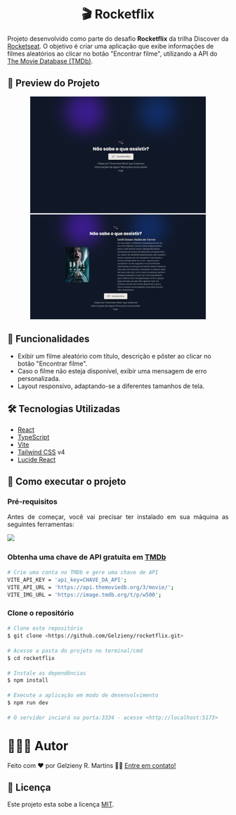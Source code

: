 <h1 align="center"> 🎬 Rocketflix </h1>

<p align="justify">

Projeto desenvolvido como parte do desafio **Rocketflix** da trilha Discover da [Rocketseat](https://www.rocketseat.com.br/). O objetivo é criar uma aplicação que exibe informações de filmes aleatórios ao clicar no botão "Encontrar filme", utilizando a API do [The Movie Database (TMDb)](https://www.themoviedb.org/).
</p>


## 📸 Preview do Projeto

<p align="center">
  <img src=".github/img/home.png" alt="Home do projeto" width="400"/>
  <img src=".github/img/image.png" alt="Home Filme" width="400"/>
</p>

## 🧩 Funcionalidades

* Exibir um filme aleatório com título, descrição e pôster ao clicar no botão "Encontrar filme".
* Caso o filme não esteja disponível, exibir uma mensagem de erro personalizada.
* Layout responsivo, adaptando-se a diferentes tamanhos de tela.

## 🛠️ Tecnologias Utilizadas

- [React](https://react.dev/)
- [TypeScript](https://www.typescriptlang.org/)
- [Vite](https://vitejs.dev/)
- [Tailwind CSS](https://tailwindcss.com/) v4
- [Lucide React](https://lucide.dev/)


## 🚀 Como executar o projeto

### Pré-requisitos

<p align="justify">Antes de começar, você vai precisar ter instalado em sua máquina as seguintes ferramentas:</p>

<a href="https://skillicons.dev">
  <img src="https://skillicons.dev/icons?i=git,nodejs,vite,vscode" />
</a>


### Obtenha uma chave de API gratuita em [TMDb](https://www.themoviedb.org/settings/api)

```bash
# Crie uma conta no TMDb e gere uma chave de API
VITE_API_KEY = 'api_key=CHAVE_DA_API';
VITE_API_URL = 'https://api.themoviedb.org/3/movie/';
VITE_IMG_URL = 'https://image.tmdb.org/t/p/w500';
```	

### Clone o repositório

```bash
# Clone este repositório
$ git clone <https://github.com/Gelzieny/rocketflix.git>

# Acesse a pasta do projeto no terminal/cmd
$ cd rocketflix

# Instale as dependências
$ npm install

# Execute a aplicação em modo de desenvolvimento
$ npm run dev

# O servidor inciará na porta:3334 - acesse <http://localhost:5173>
```

# 🧑🏻‍💻 Autor

Feito com ❤️ por Gelzieny R. Martins 👋🏽 [Entre em contato!](https://www.linkedin.com/in/gelzieny-r-martins-180551106/)

## 📝 Licença

Este projeto esta sobe a licença [MIT](./LICENSE).
